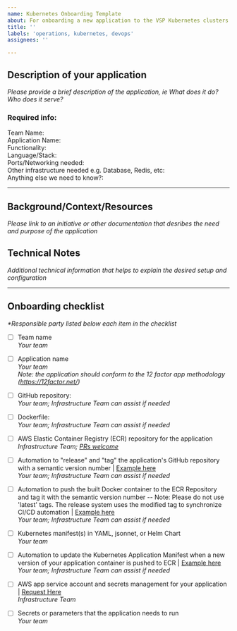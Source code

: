 ```yaml
---
name: Kubernetes Onboarding Template
about: For onboarding a new application to the VSP Kubernetes clusters
title: ''
labels: 'operations, kubernetes, devops'
assignees: ''

---
```

## Description of your application
_Please provide a brief description of the application, ie What does it do? Who does it serve?_

### Required info: 
Team Name:  
Application Name:  
Functionality:  
Language/Stack:  
Ports/Networking needed:  
Other infrastructure needed e.g. Database, Redis, etc:  
Anything else we need to know?:  

---
## Background/Context/Resources
_Please link to an initiative or other documentation that desribes the need and purpose of the application_

## Technical Notes
_Additional technical information that helps to explain the desired setup and configuration_

---

## Onboarding checklist 
_*Responsible party listed below each item in the checklist_    
- [ ] Team name     
_Your team_  
- [ ] Application name    
_Your team_   
_Note: the application should conform to the 12 factor app methodology (https://12factor.net/)_
- [ ] GitHub repository: _<link here>_  
_Your team; Infrastructure Team can assist if needed_  
- [ ] Dockerfile:  
_Your team; Infrastructure Team can assist if needed_  
- [ ] AWS Elastic Container Registry (ECR) repository for the application  
_Infrastructure Team; [PRs welcome](https://github.com/department-of-veterans-affairs/devops/blob/master/terraform/environments/global/ecr.tf)_  
- [ ] Automation to "release" and "tag" the application's GitHub repository with a semantic version number | [Example here](https://github.com/department-of-veterans-affairs/vsp-infra-calico/blob/main/.releaserc)  
_Your team; Infrastructure Team can assist if needed_  
- [ ] Automation to push the built Docker container to the ECR Repository and tag it with the semantic version number -- Note: Please do not use 'latest' tags. The release system uses the modified tag to synchronize CI/CD automation | [Example here](https://github.com/department-of-veterans-affairs/vsp-infra-calico/blob/main/.releaserc)  
_Your team; Infrastructure Team can assist if needed_
- [ ] Kubernetes manifest(s) in YAML, jsonnet, or Helm Chart  
_Your team_  
- [ ] Automation to update the Kubernetes Application Manifest when a new version of your application container is pushed to ECR | [Example here](https://github.com/department-of-veterans-affairs/vsp-infra-calico/tree/main/.github/workflows)  
_Your team; Infrastructure Team can assist if needed_
- [ ] AWS app service account and secrets management for your application | [Request Here](https://github.com/department-of-veterans-affairs/va.gov-team/issues/new?assignees=&labels=operations%2C+devops%2C+needs-grooming&template=ops_issue_template.md&title=)  
_Infrastructure Team_
- [ ] Secrets or parameters that the application needs to run  
_Your team_

